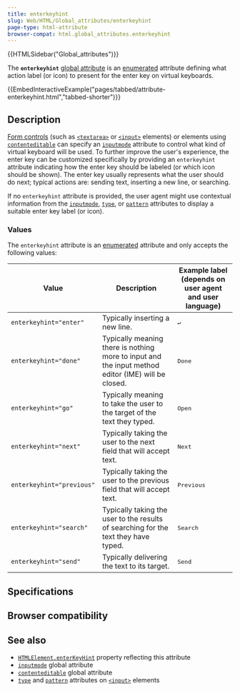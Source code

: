 ```yaml
---
title: enterkeyhint
slug: Web/HTML/Global_attributes/enterkeyhint
page-type: html-attribute
browser-compat: html.global_attributes.enterkeyhint
---
```


{{HTMLSidebar("Global_attributes")}}

The **`enterkeyhint`** [global attribute](/Web/HTML/Global_attributes)
is an [enumerated](/Glossary/Enumerated) attribute defining what action label (or icon) to present for the enter key on virtual keyboards.

{{EmbedInteractiveExample("pages/tabbed/attribute-enterkeyhint.html","tabbed-shorter")}}

## Description

[Form controls](/Learn/Forms) (such as [`<textarea>`](/Web/HTML/Element/textarea)
or [`<input>`](/Web/HTML/Element/input) elements) or elements using
[`contenteditable`](/Web/HTML/Global_attributes/contenteditable) can specify an
[`inputmode`](/Web/HTML/Global_attributes/inputmode) attribute to control what kind of virtual keyboard
will be used. To further improve the user's experience, the enter key can be customized specifically by providing an `enterkeyhint`
attribute indicating how the enter key should be labeled (or which icon should be shown). The enter key usually
represents what the user should do next; typical actions are: sending text, inserting a new line, or searching.

If no `enterkeyhint` attribute is provided, the user agent might use contextual information from the
[`inputmode`](/Web/HTML/Global_attributes/inputmode),
[`type`](/Web/HTML/Element/input#input_types),
or [`pattern`](/Web/HTML/Element/input#pattern)
attributes to display a suitable enter key label (or icon).

### Values

The `enterkeyhint` attribute is an [enumerated](/Glossary/Enumerated) attribute and only accepts the following values:

<table class="no-markdown">
  <thead>
    <tr>
      <th>Value</th>
      <th>Description</th>
      <th>Example label (depends on user agent and user language)</th>
    </tr>
  </thead>
  <tbody>
    <tr>
      <td><code>enterkeyhint="enter"</code></td>
      <td>Typically inserting a new line.</td>
      <td><kbd>↵</kbd></td>
    </tr>
    <tr>
      <td><code>enterkeyhint="done"</code></td>
      <td>
        Typically meaning there is nothing more to input and the input method
        editor (IME) will be closed.
      </td>
      <td><kbd>Done</kbd></td>
    </tr>
    <tr>
      <td><code>enterkeyhint="go"</code></td>
      <td>
        Typically meaning to take the user to the target of the text they typed.
      </td>
      <td><kbd>Open</kbd></td>
    </tr>
    <tr>
      <td><code>enterkeyhint="next"</code></td>
      <td>
        Typically taking the user to the next field that will accept text.
      </td>
      <td><kbd>Next</kbd></td>
    </tr>
    <tr>
      <td><code>enterkeyhint="previous"</code></td>
      <td>
        Typically taking the user to the previous field that will accept text.
      </td>
      <td><kbd>Previous</kbd></td>
    </tr>
    <tr>
      <td><code>enterkeyhint="search"</code></td>
      <td>
        Typically taking the user to the results of searching for the text they
        have typed.
      </td>
      <td><kbd>Search</kbd></td>
    </tr>
    <tr>
      <td><code>enterkeyhint="send"</code></td>
      <td>Typically delivering the text to its target.</td>
      <td><kbd>Send</kbd></td>
    </tr>
  </tbody>
</table>

## Specifications



## Browser compatibility



## See also

- [`HTMLElement.enterKeyHint`](/Web/API/HTMLElement/enterKeyHint) property reflecting this attribute
- [`inputmode`](/Web/HTML/Global_attributes/inputmode) global attribute
- [`contenteditable`](/Web/HTML/Global_attributes/contenteditable) global attribute
- [`type`](/Web/HTML/Element/input#input_types) and
  [`pattern`](/Web/HTML/Element/input#pattern) attributes on
  [`<input>`](/Web/HTML/Element/input) elements
